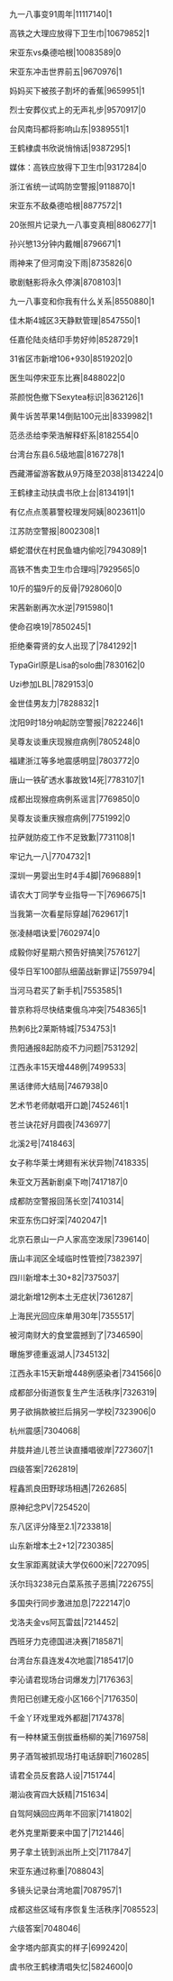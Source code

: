 九一八事变91周年|11117140|1

高铁之大理应放得下卫生巾|10679852|1

宋亚东vs桑德哈根|10083589|0

宋亚东冲击世界前五|9670976|1

妈妈买下被孩子割坏的香蕉|9659951|1

烈士安葬仪式上的无声礼步|9570917|0

台风南玛都将影响山东|9389551|1

王鹤棣虞书欣说悄悄话|9387295|1

媒体：高铁应放得下卫生巾|9317284|0

浙江省统一试鸣防空警报|9118870|1

宋亚东不敌桑德哈根|8877572|1

20张照片记录九一八事变真相|8806277|1

孙兴慜13分钟内戴帽|8796671|1

雨神来了但河南没下雨|8735826|0

歌剧魅影将永久停演|8708103|1

九一八事变和你我有什么关系|8550880|1

佳木斯4城区3天静默管理|8547550|1

任嘉伦陆炎结印手势好帅|8528729|1

31省区市新增106+930|8519202|0

医生叫停宋亚东比赛|8488022|0

茶颜悦色撤下Sexytea标识|8362126|1

黄牛诉苦苹果14倒贴100元出|8339982|1

范丞丞给李荣浩解释虾系|8182554|0

台湾台东县6.5级地震|8167278|1

西藏滞留游客数从9万降至2038|8134224|0

王鹤棣主动扶虞书欣上台|8134191|1

有亿点点羡慕警校理发阿姨|8023611|0

江苏防空警报|8002308|1

蟒蛇潜伏在村民鱼塘内偷吃|7943089|1

高铁不售卖卫生巾合理吗|7929565|0

10斤的猫9斤的反骨|7928060|0

宋茜新剧再次水逆|7915980|1

使命召唤19|7850245|1

拒绝秦霄贤的女人出现了|7841292|1

TypaGirl原是Lisa的solo曲|7830162|0

Uzi参加LBL|7829153|0

金世佳男友力|7828832|1

沈阳9时18分响起防空警报|7822246|1

吴尊友谈重庆现猴痘病例|7805248|0

福建浙江等多地震感明显|7803772|0

唐山一铁矿透水事故致14死|7783107|1

成都出现猴痘病例系谣言|7769850|0

吴尊友谈重庆猴痘病例|7751992|0

拉萨就防疫工作不足致歉|7731108|1

牢记九一八|7704732|1

深圳一男婴出生时4手4脚|7696889|1

请农大丁同学专业指导一下|7696675|1

当我第一次看星际穿越|7629617|1

张凌赫唱诀爱|7602974|0

成毅你好星期六预告好搞笑|7576127|

侵华日军100部队细菌战新罪证|7559794|

当河马君买了新手机|7553585|1

普京称将尽快结束俄乌冲突|7548365|1

热刺6比2莱斯特城|7534753|1

贵阳通报8起防疫不力问题|7531292|

江西永丰15天增448例|7499533|

黑话律师大结局|7467938|0

艺术节老师献唱开口跪|7452461|1

苍兰诀花好月圆夜|7436977|

北溪2号|7418463|

女子称华莱士烤翅有米状异物|7418335|

朱亚文万茜新剧桌下吻|7417187|0

成都防空警报回荡长空|7410314|

宋亚东伤口好深|7402047|1

北京石景山一户人家高空泼尿|7396140|

唐山丰润区全域临时性管控|7382397|

四川新增本土30+82|7375037|

湖北新增12例本土无症状|7361287|

上海民光回应床单用30年|7355517|

被河南财大的食堂震撼到了|7346590|

曝施罗德重返湖人|7345132|

江西永丰15天新增448例感染者|7341566|0

成都部分街道恢复生产生活秩序|7326319|

男子欲捐款被拦后捐另一学校|7323906|0

杭州震感|7304068|

井胧井迪儿苍兰诀直播唱彼岸|7273607|1

四级答案|7262819|

程鑫凯良田野球场相遇|7262685|

原神纪念PV|7254520|

东八区评分降至2.1|7233818|

山东新增本土2+12|7230385|

女生家距离就读大学仅600米|7227095|

沃尔玛3238元白菜系孩子恶搞|7226755|

多国央行同步激进加息|7222147|0

戈洛夫金vs阿瓦雷兹|7214452|

西班牙力克德国进决赛|7185871|

台湾台东县连发4次地震|7185417|0

李沁请君现场台词爆发力|7176363|

贵阳已创建无疫小区166个|7176350|

千金丫环戏里戏外都甜|7174378|

有一种林黛玉倒拔垂杨柳的美|7169758|

男子酒驾被抓现场打电话辞职|7160285|

请君全员反套路人设|7151744|

潮汕夜宵四大妖精|7151634|

自驾阿姨回应两年不回家|7141802|

老外克里斯要来中国了|7121446|

男子拿土铳到派出所上交|7117847|

宋亚东通过称重|7088043|

多镜头记录台湾地震|7087957|1

成都这些区域有序恢复生活秩序|7085523|

六级答案|7048046|

金字塔内部真实的样子|6992420|

虞书欣王鹤棣清唱失忆|5824600|0

